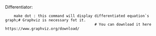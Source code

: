 Differentiator:

		make dot : this command will display differentiated equation`s graph;# Graphviz is necessary fot it.
										     # You can download it here https://www.graphviz.org/download/
